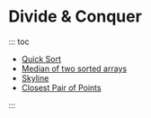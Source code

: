 # Divide & Conquer

::: toc
* [Quick Sort](quick_sort.md)
* [Median of two sorted arrays](median_of_two_sorted_arrays.md)
* [Skyline](skyline.md)
* [Closest Pair of Points](closest_pair.md)

:::
